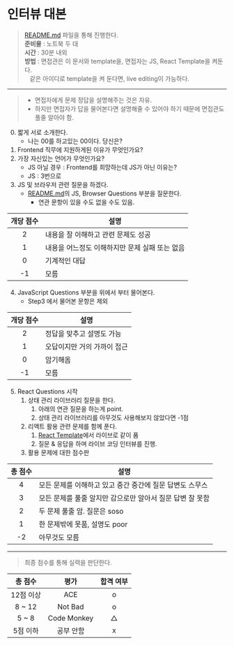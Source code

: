 # 인터뷰 대본
> [README.md](../README.md) 파일을 통해 진행한다.<br/>
> <strong>준비물</strong> : 노트북 두 대<br/>
> <strong>시간</strong> : 30분 내외<br/>
> <strong>방법</strong> : 면접관은 이 문서와 template을, 면접자는 JS, React Template을 켜둔다.<br/>
> &nbsp;&nbsp;&nbsp;같은 아이디로 template을 켜 둔다면, live editing이 가능하다.

- - - -
> - 면접자에게 문제 정답을 설명해주는 것은 자유. <br/>
> - 하지만 면접자가 답을 물어본다면 설명해줄 수 있어야 하기 때문에 면접관도 풀줄 알아야 함.


0. 짧게 서로 소개한다.
   - 나는 00를 하고있는 00이다. 당신은?
1. Frontend 직무에 지원하게된 이유가 무엇인가요?
2. 가장 자신있는 언어가 무엇인가요?
   - JS 아닐 경우 : Frontend를 희망하는데 JS가 아닌 이유는?
   - JS : 3번으로
3. JS 및 브라우저 관련 질문을 하겠다.
   - [README.md](../README.md)의  JS, Browser Questions 부분을 질문한다.
     - 연관 문항이 있을 수도 없을 수도 있음.

| 개당 점수 | 설명           |
|:-----:|--------------|
|   2   | 내용을 잘 이해하고 관련 문제도 성공|
|   1   | 내용을 어느정도 이해하지만 문제 실패 또는 없음 |
|   0   | 기계적인 대답|
|  -1   | 모름          |

4. JavaScript Questions 부분을 위에서 부터 물어본다.
   - Step3 에서 물어본 문항은 제외

| 개당 점수 | 설명                         |
|:-----:|----------------------------|
|   2   | 정답을 맞추고 설명도 가능       |
|   1   | 오답이지만 거의 가까이 접근 |
|   0   | 암기해옴                    |
|  -1   | 모름                         |


5. React Questions 시작
   1. 상태 관리 라이브러리 질문을 한다.
      1. 아래의 연관 질문을 하는게 point.
      2. 상태 관리 라이브러리를 아무것도 사용해보지 않았다면 -1점
   2. 리액트 활용 관련 문제를 함께 푼다.
      1. [React Template](https://codesandbox.io/p/sandbox/wandering-rgb-x0x9kp?selection=%5B%7B%22endColumn%22%3A1%2C%22endLineNumber%22%3A7%2C%22startColumn%22%3A1%2C%22startLineNumber%22%3A7%7D%5D&file=%2Fsrc%2FApp.tsx)에서 라이브로 같이 품
      2. 질문 & 응답을 하며 라이브 코딩 인터뷰를 진행.
   3. 활용 문제에 대한 점수판
      
| 총 점수 | 설명                                |
|:----:|-----------------------------------|
|  4   | 모든 문제를 이해하고 있고 중간 중간에 질문 답변도 스무스  |
|  3   | 모든 문제를 풀줄 알지만 감으로만 알아서 질문 답변 잘 못함 |
|  2   | 두 문제 풀줄 암. 질문은 soso               |
|  1   | 한 문제밖에 못품, 설명도 poor               |
|  -2  | 아무것도 모름                           |

- - - -
> 최종 점수를 통해 실력을 판단한다.

|  총 점수  |     평가      | 합격 여부 |
|:------:|:-----------:|:-----:|
| 12점 이상 |     ACE     |   o   |
| 8 ~ 12 |   Not Bad   |   o   |
| 5 ~ 8  | Code Monkey |   △   |
| 5점 이하  |    공부 안함    |   x   |